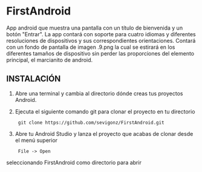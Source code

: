 # FirstAndroid

App android que muestra una pantalla con un título de bienvenida y un botón "Entrar".
La app contará con soporte para cuatro idiomas y diferentes resoluciones de dispositivos y sus
correspondientes orientaciones. Contará con un fondo de pantalla de imagen .9.png la cual
se estirará en los diferentes tamaños de dispositivo sin perder las proporciones del elemento
principal, el marcianito de android.

INSTALACIÓN
-----------

1. Abre una terminal y cambia al directorio dónde creas tus proyectos Android.
2. Ejecuta el siguiente comando git para clonar el proyecto en tu directorio

        git clone https://github.com/sevigonz/FirstAndroid.git

3. Abre tu Android Studio y lanza el proyecto que acabas de clonar desde el menú superior

        File -> Open

  seleccionando FirstAndroid como directorio para abrir